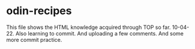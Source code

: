# odin-recipes

This file shows the HTML knowledge acquired through TOP so far. 10-04-22.
Also learning to commit. And uploading a few comments.
And some more commit practice.
